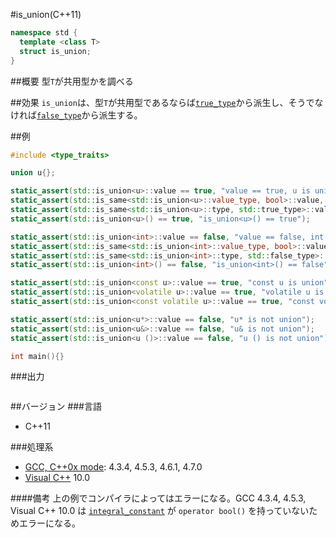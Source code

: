 #is_union(C++11)
```cpp
namespace std {
  template <class T>
  struct is_union;
}
```

##概要
型`T`が共用型かを調べる


##効果
`is_union`は、型`T`が共用型であるならば[`true_type`](./integral_constant-true_type-false_type.md)から派生し、そうでなければ[`false_type`](./integral_constant-true_type-false_type.md)から派生する。


##例
```cpp
#include <type_traits>

union u{};

static_assert(std::is_union<u>::value == true, "value == true, u is union");
static_assert(std::is_same<std::is_union<u>::value_type, bool>::value, "value_type == bool");
static_assert(std::is_same<std::is_union<u>::type, std::true_type>::value, "type == true_type");
static_assert(std::is_union<u>() == true, "is_union<u>() == true");

static_assert(std::is_union<int>::value == false, "value == false, int is not union");
static_assert(std::is_same<std::is_union<int>::value_type, bool>::value, "value_type == bool");
static_assert(std::is_same<std::is_union<int>::type, std::false_type>::value, "type == false_type");
static_assert(std::is_union<int>() == false, "is_union<int>() == false");

static_assert(std::is_union<const u>::value == true, "const u is union");
static_assert(std::is_union<volatile u>::value == true, "volatile u is union");
static_assert(std::is_union<const volatile u>::value == true, "const volatile u is union");

static_assert(std::is_union<u*>::value == false, "u* is not union");
static_assert(std::is_union<u&>::value == false, "u& is not union");
static_assert(std::is_union<u ()>::value == false, "u () is not union");

int main(){}
```

###出力
```
```

##バージョン
###言語
- C++11

###処理系
- [GCC, C++0x mode](/implementation#gcc.md): 4.3.4, 4.5.3, 4.6.1, 4.7.0
- [Visual C++](/implementation#visual_cpp.md) 10.0

####備考
上の例でコンパイラによってはエラーになる。GCC 4.3.4, 4.5.3, Visual C++ 10.0 は [`integral_constant`](./integral_constant-true_type-false_type.md) が `operator bool()` を持っていないためエラーになる。

